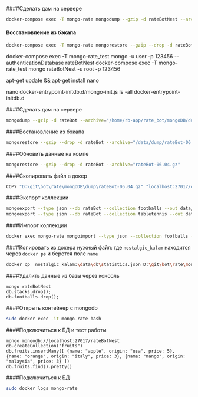####Сделать дам на сервере
```bash
docker-compose exec -T mongo-rate mongodump --gzip -d rateBotNest --archive="D:\git\bet\bethistory\dump-14.04.gz"
```

#### Восстановление из бэкапа
```bash
docker-compose exec -T mongo-rate mongorestore --gzip --drop -d rateBotNest --archive="D:\git\bet\bethistory\dump-14.03.gz"
```
docker-compose exec -T mongo-rate_test mongo -u user -p 123456 --authenticationDatabase rateBotNest
docker-compose exec -T mongo-rate_test mongo rateBotNest -u root -p 123456

apt-get update && apt-get install nano

nano docker-entrypoint-initdb.d/mongo-init.js
ls -all docker-entrypoint-initdb.d

####Сделать дам на сервере
```bash
mongodump --gzip -d rateBot --archive="/home/rb-app/rate_bot/mongoDB/dump/rateBot-06.04.gz"
```

####Востановление из бэкапа
```bash
mongorestore --gzip --drop -d rateBot --archive="/data/dump/rateBot-06.04.gz"
```

####Обновить данные на компе
```bash
mongorestore --gzip --drop -d rateBot --archive="rateBot-06.04.gz"
```  

####Скопировать файл в докер
```bash
COPY "D:\git\bot\rate\mongoDB\dump\rateBot-06.04.gz" "localhost:27017/data/dump/rateBot-06.04.gz"
```

####Экспорт коллекции
```bash
mongoexport --type json --db rateBot --collection footballs --out data/dump/footballs.json
mongoexport --type json --db rateBot --collection tabletennis --out data/dump/tabletennis.json
```

####Импорт коллекции
```bash
docker exec mongo-rate mongoimport --type json --collection footballs --mode merge --db rateBot --file data/dump/footballs.json && docker exec mongo-rate mongoimport --type json --collection tabletennis --mode merge --db rateBot --file data/dump/tabletennis.json
```

####Копировать из докера нужный файл: где `nostalgic_kalam` находится через `docker ps` и берется поле `name`
```bash
docker cp  nostalgic_kalam:\data\db\statistics.json D:\git\bot\rate\mongoDB\dump
```

####Удалить данные из базы через консоль
```mongo
mongo rateBotNest
db.stacks.drop();
db.footballs.drop();
```

####Открыть контейнер с mongodb
```bash
sudo docker exec -it mongo-rate bash
```

####Подключиться к БД и тест работы
```mongo
mongo mongodb://localhost:27017/rateBotNest
db.createCollection("fruits")
db.fruits.insertMany([ {name: "apple", origin: "usa", price: 5}, {name: "orange", origin: "italy", price: 3}, {name: "mango", origin: "malaysia", price: 3} ])
db.fruits.find().pretty()
```

####Подключиться к БД
```bash
sudo docker logs mongo-rate
```
 